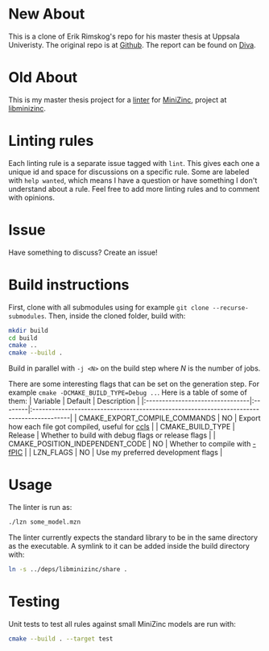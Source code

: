 # New About
This is a clone of Erik Rimskog's repo for his master thesis at Uppsala Univeristy. The original repo is at [Github](https://github.com/erikvader/MiniZinc-linter). The report can be found on 
[Diva](http://uu.diva-portal.org/smash/get/diva2:1591018/FULLTEXT01.pdf). 



# Old About
This is my master thesis project for a
[linter](https://en.wikipedia.org/wiki/Lint_(software)) for
[MiniZinc](https://www.minizinc.org/), project at [libminizinc](https://github.com/MiniZinc/libminizinc).

# Linting rules
Each linting rule is a separate issue tagged with `lint`. This gives
each one a unique id and space for discussions on a specific rule.
Some are labeled with `help wanted`, which means I have a question or
have something I don't understand about a rule. Feel free to add more
linting rules and to comment with opinions.

# Issue
Have something to discuss? Create an issue!

# Build instructions
First, clone with all submodules using for example `git clone --recurse-submodules`. Then, inside the cloned folder, build with:
```sh
mkdir build
cd build
cmake ..
cmake --build .
```
Build in parallel with `-j <N>` on the build step where *N* is the number of jobs.

There are some interesting flags that can be set on the generation step. For example `cmake -DCMAKE_BUILD_TYPE=Debug ..`.
Here is a table of some of them:
| Variable                        | Default | Description                                                                              |
|:--------------------------------|:--------|:-----------------------------------------------------------------------------------------|
| CMAKE_EXPORT_COMPILE_COMMANDS   | NO      | Export how each file got compiled, useful for [ccls](https://github.com/MaskRay/ccls)    |
| CMAKE_BUILD_TYPE                | Release | Whether to build with debug flags or release flags                                       |
| CMAKE_POSITION_INDEPENDENT_CODE | NO      | Whether to compile with [-fPIC](https://en.wikipedia.org/wiki/Position-independent_code) |
| LZN_FLAGS                       | NO      | Use my preferred development flags                                                       |

# Usage
The linter is run as:
```sh
./lzn some_model.mzn
```

The linter currently expects the standard library to be in the same directory as the executable.
A symlink to it can be added inside the build directory with:
```sh
ln -s ../deps/libminizinc/share .
```

# Testing
Unit tests to test all rules against small MiniZinc models are run with:
```sh
cmake --build . --target test
```
